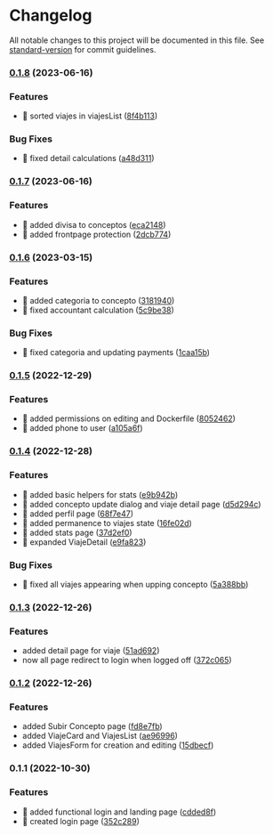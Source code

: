 # Changelog

All notable changes to this project will be documented in this file. See [standard-version](https://github.com/conventional-changelog/standard-version) for commit guidelines.

### [0.1.8](https://github.com/Kratso/newappnic-front/compare/v0.1.7...v0.1.8) (2023-06-16)


### Features

* 🎸 sorted viajes in viajesList ([8f4b113](https://github.com/Kratso/newappnic-front/commit/8f4b1137023a070b1a3e6455a3b641de02843916))


### Bug Fixes

* 🐛 fixed detail calculations ([a48d311](https://github.com/Kratso/newappnic-front/commit/a48d311985d8c0bd7531642a679b89af148fb043))

### [0.1.7](https://github.com/Kratso/newappnic-front/compare/v0.1.6...v0.1.7) (2023-06-16)


### Features

* 🎸 added divisa to conceptos ([eca2148](https://github.com/Kratso/newappnic-front/commit/eca2148a41d4eb99f9c10a2f492a36c30f7b413d))
* 🎸 added frontpage protection ([2dcb774](https://github.com/Kratso/newappnic-front/commit/2dcb7740f03942b01b661abd5ae7b9375de86616))

### [0.1.6](https://github.com/Kratso/newappnic-front/compare/v0.1.5...v0.1.6) (2023-03-15)


### Features

* 🎸 added categoria to concepto ([3181940](https://github.com/Kratso/newappnic-front/commit/31819406e9e613ec0d8815e7f00eaa54fef98809))
* 🎸 fixed accountant calculation ([5c9be38](https://github.com/Kratso/newappnic-front/commit/5c9be3892dc764cd6da940f1d1176931d10af9a5))


### Bug Fixes

* 🐛 fixed categoria and updating payments ([1caa15b](https://github.com/Kratso/newappnic-front/commit/1caa15ba99c41d930fdc3e29baeb77d6948d2269))

### [0.1.5](https://github.com/Kratso/newappnic-front/compare/v0.1.4...v0.1.5) (2022-12-29)


### Features

* 🎸 added permissions on editing and Dockerfile ([8052462](https://github.com/Kratso/newappnic-front/commit/80524628e7f57c87347b1e2d52c50bdb3f985602))
* 🎸 added phone to user ([a105a6f](https://github.com/Kratso/newappnic-front/commit/a105a6f41eaa6afd581d06f7b6f7c6f65fa25df3))

### [0.1.4](https://github.com/Kratso/newappnic-front/compare/v0.1.3...v0.1.4) (2022-12-28)


### Features

* 🎸 added basic helpers for stats ([e9b942b](https://github.com/Kratso/newappnic-front/commit/e9b942b7c7bfb2c79c6dd42981bf49d47aeed0f3))
* 🎸 added concepto update dialog and viaje detail page ([d5d294c](https://github.com/Kratso/newappnic-front/commit/d5d294c4b04cf68517db820a52b3227d972f33dd))
* 🎸 added perfil page ([68f7e47](https://github.com/Kratso/newappnic-front/commit/68f7e47475958f8dc2f7e9a372cff0540ea53ceb))
* 🎸 added permanence to viajes state ([16fe02d](https://github.com/Kratso/newappnic-front/commit/16fe02d76ef2ce695b1f98e9ac9f8ffb62c770fb))
* 🎸 added stats page ([37d2ef0](https://github.com/Kratso/newappnic-front/commit/37d2ef05c086892836d1777b9513e3f92e00c4ba))
* 🎸 expanded ViajeDetail ([e9fa823](https://github.com/Kratso/newappnic-front/commit/e9fa8232c55b219a6e6d605ddbf0d3866bddcd49))


### Bug Fixes

* 🐛 fixed all viajes appearing when upping concepto ([5a388bb](https://github.com/Kratso/newappnic-front/commit/5a388bb463490c9c19f5413027628fa60b93659d))

### [0.1.3](https://github.com/Kratso/newappnic-front/compare/v0.1.2...v0.1.3) (2022-12-26)


### Features

* added detail page for viaje ([51ad692](https://github.com/Kratso/newappnic-front/commit/51ad6920d04f360ae00fbad5d34e9e85f7bdb310))
* now all page redirect to login when logged off ([372c065](https://github.com/Kratso/newappnic-front/commit/372c065488a5cd199bee63eaf81dbd9465c10119))

### [0.1.2](https://github.com/Kratso/newappnic-front/compare/v0.1.1...v0.1.2) (2022-12-26)


### Features

* added Subir Concepto page ([fd8e7fb](https://github.com/Kratso/newappnic-front/commit/fd8e7fb0c74e165ea0b0d8725f2266444a6c2d16))
* added ViajeCard and ViajesList ([ae96996](https://github.com/Kratso/newappnic-front/commit/ae96996387b417103a7e8ed3a21f542fc479cbc6))
* added ViajesForm for creation and editing ([15dbecf](https://github.com/Kratso/newappnic-front/commit/15dbecfe549f8958e86f2bf86e288bc8aca09dc5))

### 0.1.1 (2022-10-30)


### Features

* 🎸 added functional login and landing page ([cdded8f](https://github.com/Kratso/newappnic-front/commit/cdded8f89f63b3a5c00c6d8e832c6716ae1f3e69))
* 🎸 created login page ([352c289](https://github.com/Kratso/newappnic-front/commit/352c289eec7fa291517222f3b35a3fed548913d0))
